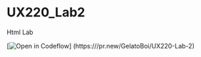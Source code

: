 # UX220_Lab2
Html Lab

[![Open in Codeflow](https://developer.stackblitz.com/img/open_in_codeflow.svg)]
(https:///pr.new/GelatoBoi/UX220-Lab-2)

